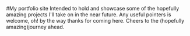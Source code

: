 #My portfolio site
Intended to hold and showcase some of the hopefully amazing projects I'll take on in the near future.
Any useful pointers is welcome, oh! by the way thanks for coming here. Cheers to the (hopefully amazing)journey ahead.